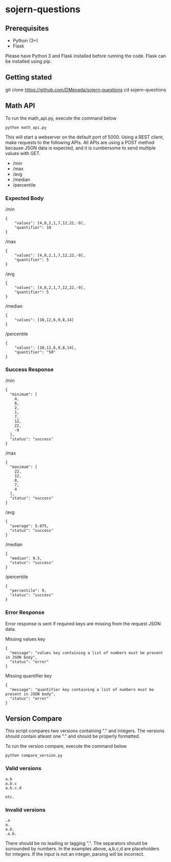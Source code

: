# sojern-questions

## Prerequisites

- Python (3+)
- Flask

Please have Python 3 and Flask installed before running the code.
Flask can be installed using pip.

## Getting stated

git clone https://github.com/DMevada/sojern-questions
cd sojern-questions

## Math API

To run the math_api.py, execute the command below

```
python math_api.py
```

This will start a webserver on the default port of 5000.
Using a REST client, make requests to the following APIs.
All APIs are using a POST method because JSON data is expected, and it is
cumbersome to send multiple values with GET.

- /min
- /max
- /avg
- /median
- /percentile

### Expected Body

/min
```
{
	"values": [4,8,2,1,7,12,22,-9],
	"quantifier": 10
}
```

/max
```
{
	"values": [4,8,2,1,7,12,22,-9],
	"quantifier": 5
}
```

/avg
```
{
	"values": [4,8,2,1,7,12,22,-9],
	"quantifier": 5
}
```

/median
```
{
	"values": [10,12,6,9,8,14]
}
```

/percentile
```
{
	"values": [10,12,6,9,8,14],
	"quantifier": "50"
}
```

### Success Response

/min
```
{
  "minimum": [
    4,
    8,
    2,
    1,
    7,
    12,
    22,
    -9
  ],
  "status": "success"
}
```

/max
```
{
  "maximum": [
    22,
    12,
    8,
    7,
    4
  ],
  "status": "success"
}
```

/avg
```
{
  "average": 5.875,
  "status": "success"
}
```

/median
```
{
  "median": 9.5,
  "status": "success"
}
```

/percentile
```
{
  "percentile": 9,
  "status": "success"
}
```

### Error Response

Error response is sent if required keys are missing from the request JSON data.

Missing values key
```
{
  "message": "values key containing a list of numbers must be present in JSON body",
  "status": "error"
}
```

Missing quantifier key
```
{
  "message": "quantifier key containing a list of numbers must be present in JSON body",
  "status": "error"
}
```

## Version Compare

This script compares two versions containing "." and integers.
The versions should contain atleast one "." and should be properly formatted.

To run the version compare, execute the command below

```
python compare_version.py
```

### Valid versions

```
a.b
a.b.c
a.b.c.d

etc.
```

### Invalid versions

```
.a
a.
a.b.
.a.b.
```

There should be no leading or lagging ".".
The separators should be surrounded by numbers.
In the examples above, a,b,c,d are placeholders for integers.
If the input is not an integer, parsing will be incorrect.
